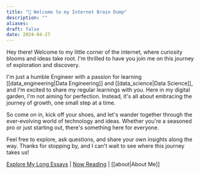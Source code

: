 ```yaml
---
title: "🌲 Welcome to my Internet Brain Dump"
description: ""
aliases:
draft: false
date: 2024-04-27
---
```


Hey there! Welcome to my little corner of the internet, where curiosity blooms and ideas take root. I'm thrilled to have you join me on this journey of exploration and discovery.

I'm just a humble Engineer with a passion for learning [[data_engineering|Data Engineering]] and [[data_science|Data Science]], and I'm excited to share my regular learnings with you. Here in my digital garden, I'm not aiming for perfection. Instead, it's all about embracing the journey of growth, one small step at a time.

So come on in, kick off your shoes, and let's wander together through the ever-evolving world of technology and ideas. Whether you're a seasoned pro or just starting out, there's something here for everyone.

Feel free to explore, ask questions, and share your own insights along the way. Thanks for stopping by, and I can't wait to see where this journey takes us!

[Explore My Long Essays](/posts) | [Now Reading](/books) | [[about|About Me]] 
